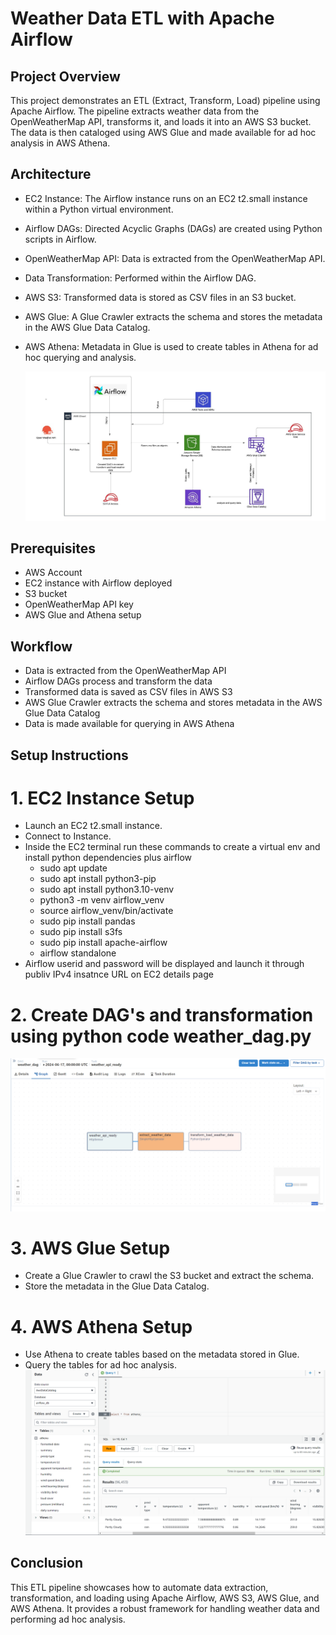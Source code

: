 # Weather Data ETL with Apache Airflow


## Project Overview
This project demonstrates an ETL (Extract, Transform, Load) pipeline using Apache Airflow. The pipeline extracts weather data from the OpenWeatherMap API, transforms it, and loads it into an AWS S3 bucket. The data is then cataloged using AWS Glue and made available for ad hoc analysis in AWS Athena.

## Architecture
- EC2 Instance: The Airflow instance runs on an EC2 t2.small instance within a Python virtual environment.
- Airflow DAGs: Directed Acyclic Graphs (DAGs) are created using Python scripts in Airflow.
- OpenWeatherMap API: Data is extracted from the OpenWeatherMap API.
- Data Transformation: Performed within the Airflow DAG.
- AWS S3: Transformed data is stored as CSV files in an S3 bucket.
- AWS Glue: A Glue Crawler extracts the schema and stores the metadata in the AWS Glue Data Catalog.
- AWS Athena: Metadata in Glue is used to create tables in Athena for ad hoc querying and analysis.

  ![alt text](architecture.jpeg)

## Prerequisites
- AWS Account
- EC2 instance with Airflow deployed
- S3 bucket
- OpenWeatherMap API key
- AWS Glue and Athena setup

## Workflow
- Data is extracted from the OpenWeatherMap API
- Airflow DAGs process and transform the data
- Transformed data is saved as CSV files in AWS S3
- AWS Glue Crawler extracts the schema and stores metadata in the AWS Glue Data Catalog
- Data is made available for querying in AWS Athena

## Setup Instructions
# 1. EC2 Instance Setup
- Launch an EC2 t2.small instance.
- Connect to Instance.
- Inside the EC2 terminal run these commands to create a virtual env and install python dependencies plus airflow
  - sudo apt update
  - sudo apt install python3-pip
  - sudo apt install python3.10-venv
  - python3 -m venv airflow_venv
  - source airflow_venv/bin/activate
  - sudo pip install pandas
  - sudo pip install s3fs
  - sudo pip install apache-airflow
  - airflow standalone
- Airflow userid and password will be displayed and launch it through publiv IPv4 insatnce URL on EC2 details page
# 2. Create DAG's and transformation using python code weather_dag.py
![alt text](dags.png)

# 3. AWS Glue Setup
- Create a Glue Crawler to crawl the S3 bucket and extract the schema.
- Store the metadata in the Glue Data Catalog.
# 4. AWS Athena Setup
- Use Athena to create tables based on the metadata stored in Glue.
- Query the tables for ad hoc analysis.
  ![alt text](athena.png)
## Conclusion
This ETL pipeline showcases how to automate data extraction, transformation, and loading using Apache Airflow, AWS S3, AWS Glue, and AWS Athena. It provides a robust framework for handling weather data and performing ad hoc analysis.

